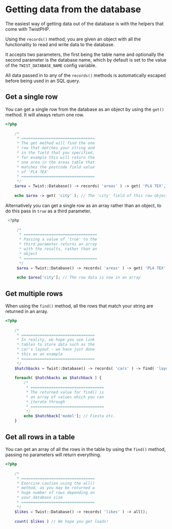 # Getting data from the database

The easiest way of getting data out of the database is with the helpers that come with TwistPHP.

Using the `records()` method, you are given an object with all the functionality to read and write data to the database.

It accepts two parameters, the first being the table name and optionally the second parameter is the database name, which by default is set to the value of the `TWIST_DATABASE_NAME` config variable.

All data passed in to any of the `records()` methods is automatically escaped before being used in an SQL query.

## Get a single row

You can get a single row from the database as an object by using the `get()` method. It will always return one row.

```php
<?php
    
    /*
     * ================================
     * The get method will find the one
     * row that matches your string and
     * in the field that you specified,
     * for example this will return the
     * one area in the areas table that
     * matches the postcode field value
     * of 'PL4 7EX'
     * ================================
     */
    $area = Twist::Database() -> records( 'areas' ) -> get( 'PL4 7EX', 'postcode' );
    
    echo $area -> get( 'city' ); // The 'city' field of this row object
```

Alternatively you can get a single row as an array rather than an object, to do this pass in `true` as a third parameter.
 
```php
 <?php
     
     /*
      * ================================
      * Passing a value of 'true' to the
      * third parameter returns an array
      * with the results, rather than an
      * object
      * ================================
      */
     $area = Twist::Database() -> records( 'areas' ) -> get( 'PL4 7EX', 'postcode', true );
     
     echo $area['city']; // The row data is now in an array
 ```

## Get multiple rows

When using the `find()` method, all the rows that match your string are returned in an array.

```php
<?php
    
    /*
     * ================================
     * In reality, we hope you use link
     * tables to store data such as the
     * car's layout - we have just done
     * this as an example
     * ================================
     */
    $hatchbacks = Twist::Database() -> records( 'cars' ) -> find( 'layout', 'hatchback' );
    
    foreach( $hatchbacks as $hatchback ) {
        /*
         * ================================
         * The returned value for find() is
         * an array of values which you can
         * iterate through
         * ================================
         */
        echo $hatchback['model']; // Fiesta etc.
    }
```

## Get all rows in a table

You can get an array of all the rows in the table by using the `find()` method, passing no parameters will return everything.

```php
<?php
    
    /*
     * ================================
     * Exercise caution using the all()
     * method, as you may be returned a
     * huge number of rows depending on
     * your database size
     * ================================
     */
    $likes = Twist::Database() -> records( 'likes' ) -> all();
    
    count( $likes ) // We hope you get loads!
```